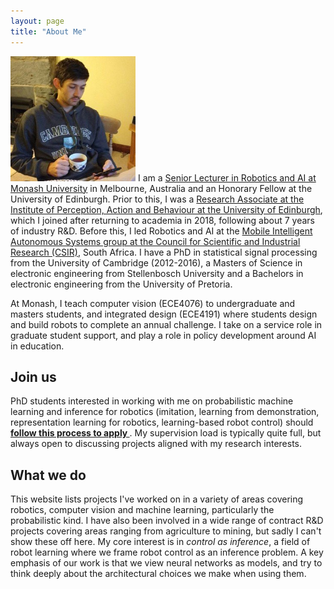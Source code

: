 ```yaml
---
layout: page
title: "About Me"
---
```


<p><img class="align-right round" src="/images/me.jpg" alt="Michael Burke headshot" width="200" height="200">
I am a <a href="https://research.monash.edu/en/persons/michael-burke-2">Senior Lecturer in Robotics and AI at Monash University</a> in Melbourne, Australia and an Honorary Fellow at the University of Edinburgh. Prior to this, I was a <a href="http://rad.inf.ed.ac.uk/">Research Associate at the Institute of Perception, Action and Behaviour at the University of Edinburgh</a>, which I joined after returning to academia in 2018, following about 7 years of industry R&D. Before this, I led Robotics and AI at the <a href="https://www.csir.co.za/mobile-intelligent-autonomous-systems-mias-laboratory">Mobile Intelligent Autonomous Systems group at the Council for Scientific and Industrial Research (CSIR)</a>, South Africa. I have a PhD in statistical signal processing from the University of Cambridge (2012-2016), a Masters of Science in electronic engineering from Stellenbosch University and a Bachelors in electronic engineering from the University of Pretoria.</p>
<p>At Monash, I teach computer vision (ECE4076) to undergraduate and masters students, and integrated design (ECE4191) where students design and build robots to complete an annual challenge. I take on a service role in graduate student support, and play a role in policy development around AI in education.</p>

## Join us
<p>PhD students interested in working with me on probabilistic machine learning and inference for robotics (imitation, learning from demonstration, representation learning for robotics, learning-based robot control) should  <a href="https://www.monash.edu/engineering/future-students/graduate-research/how-to-apply"> <strong> follow this process to apply </strong></a>. My supervision load is typically quite full, but always open to discussing projects aligned with my research interests. </p>

## What we do

<p>This website lists projects I've worked on in a variety of areas covering robotics, computer vision and machine learning, particularly the probabilistic kind. I have also been involved in a wide range of contract R&amp;D projects covering areas ranging from agriculture to mining, but sadly I can't show these off here. My core interest is in <em>control as inference</em>, a field of robot learning where we frame robot control as an inference problem. A key emphasis of our work is that we view neural networks as models, and try to think deeply about the architectural choices we make when using them.</p>